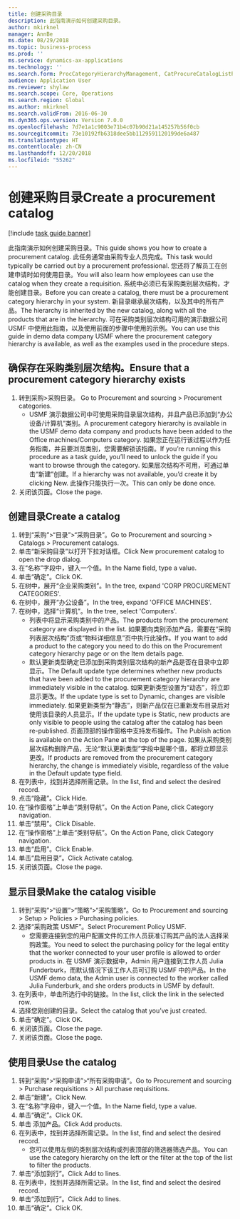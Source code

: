 ```yaml
---
title: 创建采购目录
description: 此指南演示如何创建采购目录。
author: mkirknel
manager: AnnBe
ms.date: 08/29/2018
ms.topic: business-process
ms.prod: ''
ms.service: dynamics-ax-applications
ms.technology: ''
ms.search.form: ProcCategoryHierarchyManagement, CatProcureCatalogListPage, CatProcureCatalogCreate, CatProcureCatalogEdit, SysPolicyListPage, SysPolicy, CatCatalogPolicyRule, PurchReqTableListPage, PurchReqCreate, PurchReqTable, PurchReqAddItem
audience: Application User
ms.reviewer: shylaw
ms.search.scope: Core, Operations
ms.search.region: Global
ms.author: mkirknel
ms.search.validFrom: 2016-06-30
ms.dyn365.ops.version: Version 7.0.0
ms.openlocfilehash: 7d7e1a1c9003e71b4c07b90d21a145257b56f0cb
ms.sourcegitcommit: 73e10192fb6318dee5bb1129591120199de6a487
ms.translationtype: HT
ms.contentlocale: zh-CN
ms.lasthandoff: 12/20/2018
ms.locfileid: "55262"
---
```

# <a name="create-a-procurement-catalog"></a><span data-ttu-id="a5550-103">创建采购目录</span><span class="sxs-lookup"><span data-stu-id="a5550-103">Create a procurement catalog</span></span>

[!include [task guide banner](../../includes/task-guide-banner.md)]

<span data-ttu-id="a5550-104">此指南演示如何创建采购目录。</span><span class="sxs-lookup"><span data-stu-id="a5550-104">This guide shows you how to create a procurement catalog.</span></span> <span data-ttu-id="a5550-105">此任务通常由采购专业人员完成。</span><span class="sxs-lookup"><span data-stu-id="a5550-105">This task would typically be carried out by a procurement professional.</span></span> <span data-ttu-id="a5550-106">您还将了解员工在创建申请时如何使用目录。</span><span class="sxs-lookup"><span data-stu-id="a5550-106">You will also learn how employees can use the catalog when they create a requisition.</span></span> <span data-ttu-id="a5550-107">系统中必须已有采购类别层次结构，才能创建目录。</span><span class="sxs-lookup"><span data-stu-id="a5550-107">Before you can create a catalog, there must be a procurement category hierarchy in your system.</span></span> <span data-ttu-id="a5550-108">新目录继承层次结构，以及其中的所有产品。</span><span class="sxs-lookup"><span data-stu-id="a5550-108">The hierarchy is inherited by the new catalog, along with all the products that are in the hierarchy.</span></span> <span data-ttu-id="a5550-109">可在采购类别层次结构可用的演示数据公司 USMF 中使用此指南，以及使用前面的步骤中使用的示例。</span><span class="sxs-lookup"><span data-stu-id="a5550-109">You can use this guide in demo data company USMF where the procurement category hierarchy is available, as well as the examples used in the procedure steps.</span></span>


## <a name="ensure-that-a-procurement-category-hierarchy-exists"></a><span data-ttu-id="a5550-110">确保存在采购类别层次结构。</span><span class="sxs-lookup"><span data-stu-id="a5550-110">Ensure that a procurement category hierarchy exists</span></span>
1. <span data-ttu-id="a5550-111">转到采购>采购目录。 </span><span class="sxs-lookup"><span data-stu-id="a5550-111">Go to Procurement and sourcing > Procurement categories.</span></span>
    * <span data-ttu-id="a5550-112">USMF 演示数据公司中可使用采购目录层次结构，并且产品已添加到“办公设备/计算机”类别。</span><span class="sxs-lookup"><span data-stu-id="a5550-112">A procurement category hierarchy is available in the USMF demo data company and products have been added to the Office machines/Computers category.</span></span> <span data-ttu-id="a5550-113">如果您正在运行该过程以作为任务指南，并且要浏览类别，您需要解锁该指南。</span><span class="sxs-lookup"><span data-stu-id="a5550-113">If you’re running this procedure as a task guide, you’ll need to unlock the guide if you want to browse through the category.</span></span> <span data-ttu-id="a5550-114">如果层次结构不可用，可通过单击“新建”创建。</span><span class="sxs-lookup"><span data-stu-id="a5550-114">If a hierarchy was not available, you’d create it by clicking New.</span></span> <span data-ttu-id="a5550-115">此操作只能执行一次。</span><span class="sxs-lookup"><span data-stu-id="a5550-115">This can only be done once.</span></span>  
2. <span data-ttu-id="a5550-116">关闭该页面。</span><span class="sxs-lookup"><span data-stu-id="a5550-116">Close the page.</span></span>

## <a name="create-a-catalog"></a><span data-ttu-id="a5550-117">创建目录</span><span class="sxs-lookup"><span data-stu-id="a5550-117">Create a catalog</span></span>
1. <span data-ttu-id="a5550-118">转到“采购”>“目录”>“采购目录”。</span><span class="sxs-lookup"><span data-stu-id="a5550-118">Go to Procurement and sourcing > Catalogs > Procurement catalogs.</span></span>
2. <span data-ttu-id="a5550-119">单击“新采购目录”以打开下拉对话框。</span><span class="sxs-lookup"><span data-stu-id="a5550-119">Click New procurement catalog to open the drop dialog.</span></span>
3. <span data-ttu-id="a5550-120">在“名称”字段中，键入一个值。</span><span class="sxs-lookup"><span data-stu-id="a5550-120">In the Name field, type a value.</span></span>
4. <span data-ttu-id="a5550-121">单击“确定”。</span><span class="sxs-lookup"><span data-stu-id="a5550-121">Click OK.</span></span>
5. <span data-ttu-id="a5550-122">在树中，展开“企业采购类别”。</span><span class="sxs-lookup"><span data-stu-id="a5550-122">In the tree, expand 'CORP PROCUREMENT CATEGORIES'.</span></span>
6. <span data-ttu-id="a5550-123">在树中，展开“办公设备”。</span><span class="sxs-lookup"><span data-stu-id="a5550-123">In the tree, expand 'OFFICE MACHINES'.</span></span>
7. <span data-ttu-id="a5550-124">在树中，选择“计算机”。</span><span class="sxs-lookup"><span data-stu-id="a5550-124">In the tree, select 'Computers'.</span></span>
    * <span data-ttu-id="a5550-125">列表中将显示采购类别中的产品。</span><span class="sxs-lookup"><span data-stu-id="a5550-125">The products from the procurement category are displayed in the list.</span></span> <span data-ttu-id="a5550-126">如果要向类别添加产品，需要在“采购列表层次结构”页或“物料详细信息”页中执行此操作。</span><span class="sxs-lookup"><span data-stu-id="a5550-126">If you want to add a product to the category you need to do this on the Procurement category hierarchy page or on the Item details page.</span></span>  
    * <span data-ttu-id="a5550-127">默认更新类型确定已添加到采购类别层次结构的新产品是否在目录中立即显示。</span><span class="sxs-lookup"><span data-stu-id="a5550-127">The Default update type determines whether new products that have been added to the procurement category hierarchy are immediately visible in the catalog.</span></span> <span data-ttu-id="a5550-128">如果更新类型设置为“动态”，将立即显示更改。</span><span class="sxs-lookup"><span data-stu-id="a5550-128">If the update type is set to Dynamic, changes are visible immediately.</span></span> <span data-ttu-id="a5550-129">如果更新类型为“静态”，则新产品仅在已重新发布目录后对使用该目录的人员显示。</span><span class="sxs-lookup"><span data-stu-id="a5550-129">If the update type is Static, new products are only visible to people using the catalog after the catalog has been re-published.</span></span> <span data-ttu-id="a5550-130">页面顶部的操作窗格中支持发布操作。</span><span class="sxs-lookup"><span data-stu-id="a5550-130">The Publish action is available on the Action Pane at the top of the page.</span></span> <span data-ttu-id="a5550-131">如果从采购类别层次结构删除产品，无论“默认更新类型”字段中是哪个值，都将立即显示更改。</span><span class="sxs-lookup"><span data-stu-id="a5550-131">If products are removed from the procurement category hierarchy, the change is immediately visible, regardless of the value in the Default update type field.</span></span>  
8. <span data-ttu-id="a5550-132">在列表中，找到并选择所需记录。</span><span class="sxs-lookup"><span data-stu-id="a5550-132">In the list, find and select the desired record.</span></span>
9. <span data-ttu-id="a5550-133">点击“隐藏”。</span><span class="sxs-lookup"><span data-stu-id="a5550-133">Click Hide.</span></span>
10. <span data-ttu-id="a5550-134">在“操作窗格”上单击“类别导航”。</span><span class="sxs-lookup"><span data-stu-id="a5550-134">On the Action Pane, click Category navigation.</span></span>
11. <span data-ttu-id="a5550-135">单击“禁用”。</span><span class="sxs-lookup"><span data-stu-id="a5550-135">Click Disable.</span></span>
12. <span data-ttu-id="a5550-136">在“操作窗格”上单击“类别导航”。</span><span class="sxs-lookup"><span data-stu-id="a5550-136">On the Action Pane, click Category navigation.</span></span>
13. <span data-ttu-id="a5550-137">单击“启用”。</span><span class="sxs-lookup"><span data-stu-id="a5550-137">Click Enable.</span></span>
14. <span data-ttu-id="a5550-138">单击“启用目录”。</span><span class="sxs-lookup"><span data-stu-id="a5550-138">Click Activate catalog.</span></span>
15. <span data-ttu-id="a5550-139">关闭该页面。</span><span class="sxs-lookup"><span data-stu-id="a5550-139">Close the page.</span></span>

## <a name="make-the-catalog-visible"></a><span data-ttu-id="a5550-140">显示目录</span><span class="sxs-lookup"><span data-stu-id="a5550-140">Make the catalog visible</span></span>
1. <span data-ttu-id="a5550-141">转到“采购”>“设置”>“策略”>“采购策略”。</span><span class="sxs-lookup"><span data-stu-id="a5550-141">Go to Procurement and sourcing > Setup > Policies > Purchasing policies.</span></span>
2. <span data-ttu-id="a5550-142">选择“采购政策 USMF”。</span><span class="sxs-lookup"><span data-stu-id="a5550-142">Select Procurement Policy USMF.</span></span>
    * <span data-ttu-id="a5550-143">您需要连接到您的用户配置文件的工作人员获准订购其产品的法人选择采购政策。</span><span class="sxs-lookup"><span data-stu-id="a5550-143">You need to select the purchasing policy for the legal entity that the worker connected to your user profile is allowed to order products in.</span></span> <span data-ttu-id="a5550-144">在 USMF 演示数据中，Admin 用户连接到工作人员 Julia Funderburk，而默认情况下该工作人员可订购 USMF 中的产品。</span><span class="sxs-lookup"><span data-stu-id="a5550-144">In the USMF demo data, the Admin user is connected to the worker called Julia Funderburk, and she orders products in USMF by default.</span></span>  
3. <span data-ttu-id="a5550-145">在列表中，单击所选行中的链接。</span><span class="sxs-lookup"><span data-stu-id="a5550-145">In the list, click the link in the selected row.</span></span>
4. <span data-ttu-id="a5550-146">选择您刚创建的目录。</span><span class="sxs-lookup"><span data-stu-id="a5550-146">Select the catalog that you’ve just created.</span></span>
5. <span data-ttu-id="a5550-147">单击“确定”。</span><span class="sxs-lookup"><span data-stu-id="a5550-147">Click OK.</span></span>
6. <span data-ttu-id="a5550-148">关闭该页面。</span><span class="sxs-lookup"><span data-stu-id="a5550-148">Close the page.</span></span>
7. <span data-ttu-id="a5550-149">关闭该页面。</span><span class="sxs-lookup"><span data-stu-id="a5550-149">Close the page.</span></span>

## <a name="use-the-catalog"></a><span data-ttu-id="a5550-150">使用目录</span><span class="sxs-lookup"><span data-stu-id="a5550-150">Use the catalog</span></span>
1. <span data-ttu-id="a5550-151">转到“采购”>“采购申请”>“所有采购申请”。</span><span class="sxs-lookup"><span data-stu-id="a5550-151">Go to Procurement and sourcing > Purchase requisitions > All purchase requisitions.</span></span>
2. <span data-ttu-id="a5550-152">单击“新建”。</span><span class="sxs-lookup"><span data-stu-id="a5550-152">Click New.</span></span>
3. <span data-ttu-id="a5550-153">在“名称”字段中，键入一个值。</span><span class="sxs-lookup"><span data-stu-id="a5550-153">In the Name field, type a value.</span></span>
4. <span data-ttu-id="a5550-154">单击“确定”。</span><span class="sxs-lookup"><span data-stu-id="a5550-154">Click OK.</span></span>
5. <span data-ttu-id="a5550-155">单击 添加产品。</span><span class="sxs-lookup"><span data-stu-id="a5550-155">Click Add products.</span></span>
6. <span data-ttu-id="a5550-156">在列表中，找到并选择所需记录。</span><span class="sxs-lookup"><span data-stu-id="a5550-156">In the list, find and select the desired record.</span></span>
    * <span data-ttu-id="a5550-157">您可以使用左侧的类别层次结构或列表顶部的筛选器筛选产品。</span><span class="sxs-lookup"><span data-stu-id="a5550-157">You can use the category hierarchy on the left or the filter at the top of the list to filter the products.</span></span>  
7. <span data-ttu-id="a5550-158">单击“添加到行”。</span><span class="sxs-lookup"><span data-stu-id="a5550-158">Click Add to lines.</span></span>
8. <span data-ttu-id="a5550-159">在列表中，找到并选择所需记录。</span><span class="sxs-lookup"><span data-stu-id="a5550-159">In the list, find and select the desired record.</span></span>
9. <span data-ttu-id="a5550-160">单击“添加到行”。</span><span class="sxs-lookup"><span data-stu-id="a5550-160">Click Add to lines.</span></span>
10. <span data-ttu-id="a5550-161">单击“确定”。</span><span class="sxs-lookup"><span data-stu-id="a5550-161">Click OK.</span></span>

